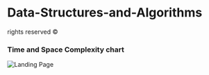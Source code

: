 # Data-Structures-and-Algorithms

rights reserved © 

### Time and Space Complexity chart
![Landing Page](https://miro.medium.com/max/528/1*MgjJMHHTbWjtq0WzK5m6Ug.png)
